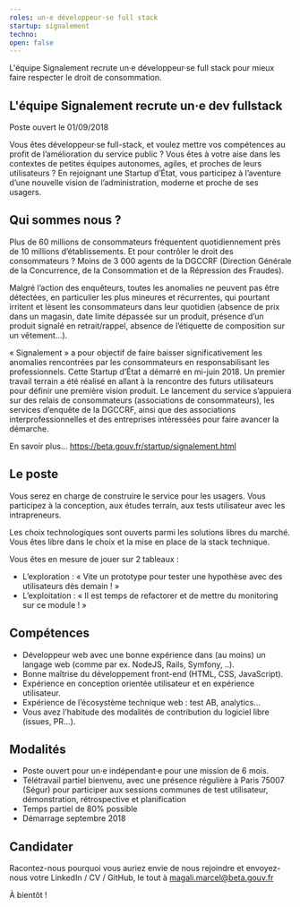 ```yaml
---
roles: un·e développeur·se full stack
startup: signalement
techno:  
open: false
---
```


L'équipe Signalement recrute un·e développeur·se full stack pour mieux faire respecter le droit de consommation.

<!--more-->

##  L'équipe Signalement recrute un·e dev fullstack

Poste ouvert le 01/09/2018

Vous êtes développeur·se full-stack, et voulez mettre vos compétences au profit de l’amélioration du service public ? Vous êtes à votre aise dans les contextes de petites équipes autonomes, agiles, et proches de leurs utilisateurs ? En rejoignant une Startup d’État, vous participez à l’aventure d’une nouvelle vision de l’administration, moderne et proche de ses usagers. 

## Qui sommes nous ?

Plus de 60 millions de consommateurs fréquentent quotidiennement près de 10 millions d’établissements. Et pour contrôler le droit des consommateurs ? Moins de 3 000 agents de la DGCCRF (Direction Générale de la Concurrence, de la Consommation et de la Répression des Fraudes).

Malgré l’action des enquêteurs, toutes les anomalies ne peuvent pas être détectées, en particulier les plus mineures et récurrentes, qui pourtant irritent et lèsent les consommateurs dans leur quotidien (absence de prix dans un magasin, date limite dépassée sur un produit, présence d’un produit signalé en retrait/rappel, absence de l’étiquette de composition sur un vêtement…).

« Signalement » a pour objectif de faire baisser significativement les anomalies rencontrées par les consommateurs en responsabilisant les professionnels. Cette Startup d’État a démarré en mi-juin 2018. Un premier travail terrain a été réalisé en allant à la rencontre des futurs utilisateurs pour définir une première vision produit. Le lancement du service s’appuiera sur des relais de consommateurs (associations de consommateurs), les services d’enquête de la DGCCRF, ainsi que des associations interprofessionnelles et des entreprises intéressées pour faire avancer la démarche.

En savoir plus…
https://beta.gouv.fr/startup/signalement.html

## Le poste

Vous serez en charge de construire le service pour les usagers. Vous participez à la conception, aux études terrain, aux tests utilisateur avec les intrapreneurs.

Les choix technologiques sont ouverts parmi les solutions libres du marché. Vous êtes libre dans le choix et la mise en place de la stack technique.

Vous êtes en mesure de jouer sur 2 tableaux :
- L’exploration : « Vite un prototype pour tester une hypothèse avec des utilisateurs dès demain ! »
- L’exploitation : « Il est temps de refactorer et de mettre du monitoring sur ce module ! »

##  Compétences

- Développeur web avec une bonne expérience dans (au moins) un langage web  (comme par ex. NodeJS, Rails, Symfony, ..).
- Bonne maîtrise du développement front-end (HTML, CSS, JavaScript).
- Expérience en conception orientée utilisateur et en expérience utilisateur.
- Expérience de l’écosystème technique web : test AB, analytics…
- Vous avez l’habitude des modalités de contribution du logiciel libre (issues, PR…).

## Modalités

- Poste ouvert pour un·e indépendant·e pour une mission de 6 mois.
- Télétravail partiel bienvenu, avec une présence régulière à Paris 75007 (Ségur) pour participer aux sessions communes de test utilisateur, démonstration, rétrospective et planification
- Temps partiel de 80% possible
- Démarrage septembre 2018

## Candidater

Racontez-nous pourquoi vous auriez envie de nous rejoindre et envoyez-nous votre LinkedIn / CV / GitHub, le tout à magali.marcel@beta.gouv.fr

À bientôt !
